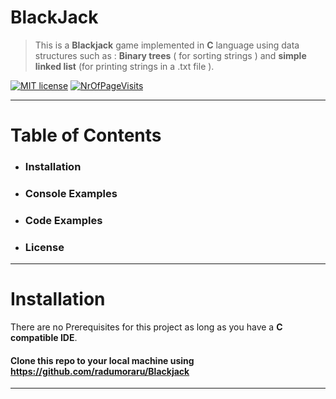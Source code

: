 # BlackJack
>This is a **Blackjack** game implemented in **C** language using data structures such as : **Binary trees** ( for sorting strings ) and **simple linked list** (for printing strings in a .txt file ).                                                                             

 [![MIT license](https://img.shields.io/badge/license-MIT-blue.svg)](https://badges.mit-license.org/)
 [![NrOfPageVisits](http://hits.dwyl.io/RalucaMagdoiu/Minesweeper-ASD.svg)](http://hits.dwyl.io/radumoraru/BlackJack)

---

# Table of Contents 
* ### Installation
* ### Console Examples
* ### Code Examples
* ### License

---
# Installation

There are no Prerequisites for this project as long as you have a **C compatible IDE**.


#### Clone this repo to your local machine using  https://github.com/radumoraru/Blackjack

---
